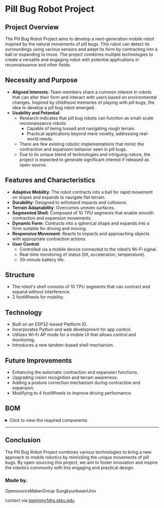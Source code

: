 # Pill Bug Robot Project

## Project Overview
The Pill Bug Robot Project aims to develop a next-generation mobile robot inspired by the natural movements of pill bugs. This robot can detect its surroundings using various sensors and adapt its form by contracting into a ball or expanding to move. The project combines multiple technologies to create a versatile and engaging robot with potential applications in reconnaissance and other fields.

## Necessity and Purpose
- **Aligned Interests**: Team members share a common interest in robots that can alter their form and interact with users based on environmental changes. Inspired by childhood memories of playing with pill bugs, the idea to develop a pill bug robot emerged.
- **Usability and Potential**:
  - Research indicates that pill bug robots can function as small-scale reconnaissance robots:
    - Capable of being tossed and navigating rough terrain.
    - Practical applications beyond mere novelty, addressing real-world needs.
  - There are few existing robotic implementations that mimic the contraction and expansion behavior seen in pill bugs.
  - Due to its unique blend of technologies and intriguing nature, the project is expected to generate significant interest if released as open-source.

## Features and Characteristics
- **Adaptive Mobility**: The robot contracts into a ball for rapid movement on slopes and expands to navigate flat terrain.
- **Durability**: Designed to withstand impacts and collisions.
- **Terrain Adaptability**: Overcomes uneven surfaces.
- **Segmented Shell**: Composed of 10 TPU segments that enable smooth contraction and expansion movements.
- **Dynamic Form**: Contracts into a spherical shape and expands into a form suitable for driving and moving.
- **Responsive Movement**: Reacts to impacts and approaching objects with appropriate contraction actions.
- **User Control**:
  - Controlled via a mobile device connected to the robot’s Wi-Fi signal.
  - Real-time monitoring of status (tilt, acceleration, temperature).
  - 30-minute battery life.

## Structure
- The robot's shell consists of 10 TPU segments that can contract and expand without interference.
- 2 footWheels for mobility.

## Technology
- Built on an ESP32-based Platform IO.
- Incorporates Python and web development for app control.
- Utilizes Wi-Fi AP mode for a mobile UI that allows control and monitoring.
- Introduces a new tandem-based shell mechanism.

## Future Improvements
- Enhancing the automatic contraction and expansion functions.
- Upgrading vision recognition and terrain awareness.
- Adding a posture correction mechanism during contraction and expansion.
- Modifying to 4 footWheels to improve driving performance.

## BOM

<details>
<summary>Click to view the required components</summary>

| Component             | Description                                      | Link                                                                                                                                                                                                                                                                                                              |
|-----------------------|--------------------------------------------------|-------------------------------------------------------------------------------------------------------------------------------------------------------------------------------------------------------------------------------------------------------------------------------------------------------------------|
| Wormgear Motor        | Singleshaft, B 7-27RPM                           | [AliExpress Link](https://ko.aliexpress.com/item/1005004226888906.html?spm=a2g0o.productlist.main.1.7118leYaleYaJZ&algo_pvid=28bd5bf2-91db-481d-a27c-530f68f8aae4&algo_exp_id=28bd5bf2-91db-481d-a27c-530f68f8aae4-0&pdp_npi=4%40dis%21KRW%2111000%2111000%21%21%217.97%217.97%21%402140e7df17259336444694219e558f%2112000033444336011%21sea%21KR%21846118265%21X&curPageLogUid=bJ8A75AHJS4U&utparam-url=scene%3Asearch%7Cquery_from%3A) |
| MPU6050               | GY-521 [SZH-EK007]                               | [DeviceMart Link](https://www.devicemart.co.kr/goods/view?no=1247052)                                                                                                                                                                                                                                             |
| High Discharge Battery| GiantPower 50C, 11.1V                            | [RCBank Link](https://www.rcbank.co.kr/shop/goods/goods_view.php?goodsno=89112&category=066001021)                                                                                                                                                                                                               |
| Photo Sensor          | BS5-Y2M                                          | [DeviceMart Link](https://www.devicemart.co.kr/goods/view?no=29436)                                                                                                                                                                                                                                               |
| ESP32                 | ESP32-WROOM                                      | [Amazon Link](https://www.amazon.com/-/ko/dp/B08D5ZD528/ref=sr_1_3?crid=10QZUQ3TDQ92W&dib=eyJ2IjoiMSJ9.C2zjybnvjkLUB8ybNqfUPbWLZs77EvsCLWGQngJqEvkGLv_o48kwC8Ijeis6JInJYV29VdFNlGSuwccUtYOahjRJZFOW_orOSH7qUgNVms3S8t3DU5cPAia8ZIfm9QXAcjqZs2v1X-aN8NYo8gOShIUd3G9fT2ejRui_p5zcwY61inU-9c8njjRGILt7F6DUs3HYvG6o2UYMvwrt14sgvu4Moyjb95mC89epeD4xb-s.tg52QPy9_i1l_SolbtDWiLZ42QImO6pen4gR__GrhOE&dib_tag=se&keywords=esp32%2Bwroom&qid=1725934235&sprefix=esp32%2Bwroom%2Caps%2C309&sr=8-3&th=1)                     |
| Motor Driver          | L9110S                                           | [AliExpress Link](https://ko.aliexpress.com/item/32916608264.html?spm=a2g0o.productlist.main.53.5adda2c7lRn6nq&algo_pvid=01731282-d0a7-4a7f-b58f-853a078476fe&algo_exp_id=01731282-d0a7-4a7f-b58f-853a078476fe-26&pdp_npi=4%40dis%21KRW%21676%21579%21%21%210.49%210.42%21%402141005d17259341786538693e9e04%2165980918324%21sea%21KR%21846118265%21X&curPageLogUid=6fs4WSxVCf44&utparam-url=scene%3Asearch%7Cquery_from%3A)  |
| Charging and Step-Down| SZH-PWSD-045                                     | [DeviceMart Link](https://www.devicemart.co.kr/goods/view?no=1321982)                                                                                                                                                                                                                                             |

</details>

---

## Conclusion
The Pill Bug Robot Project combines various technologies to bring a new approach to mobile robotics by mimicking the unique movements of pill bugs. By open-sourcing this project, we aim to foster innovation and inspire the robotics community with this engaging and practical design.

### Made by.
OpensourceMakerGroup SungkyunkwanUniv

contact via leejimmy1@g.skku.edu